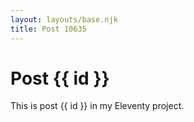 ```yaml
---
layout: layouts/base.njk
title: Post 10635
---
```


# Post {{ id }}

This is post {{ id }} in my Eleventy project.
